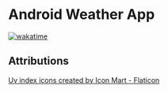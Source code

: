 # Android Weather App
[![wakatime](https://wakatime.com/badge/user/d150384a-c51c-4144-8898-22213a8a0f55/project/d8e36fb0-b1a6-42e0-aa2c-cacd56e35f3c.svg)](https://wakatime.com/badge/user/d150384a-c51c-4144-8898-22213a8a0f55/project/d8e36fb0-b1a6-42e0-aa2c-cacd56e35f3c)

## Attributions

[Uv index icons created by Icon Mart - Flaticon](https://www.flaticon.com/free-icons/uv-index)